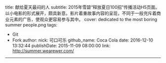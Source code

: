 title: 献给夏天最闷的人
subtitle: 2015年雪碧“释放夏日100招”传播活动H5页面。以小电影的形式展开，颇具新意。影片着重故事内容的呈现，不同于一般充斥着商业元素的广告，使观众更容易参与其中。
cover: dedicated to the most boring summer people.png
tags:
  - Git
  - Fork
author:
  nick: 可口可乐
  github_name: Coca Cola
date: 2016-12-10 13:32:44
publishDate: 2015-11-09 08:00:00
link: http://summer.wearewer.com/
---

<!-- more -->
